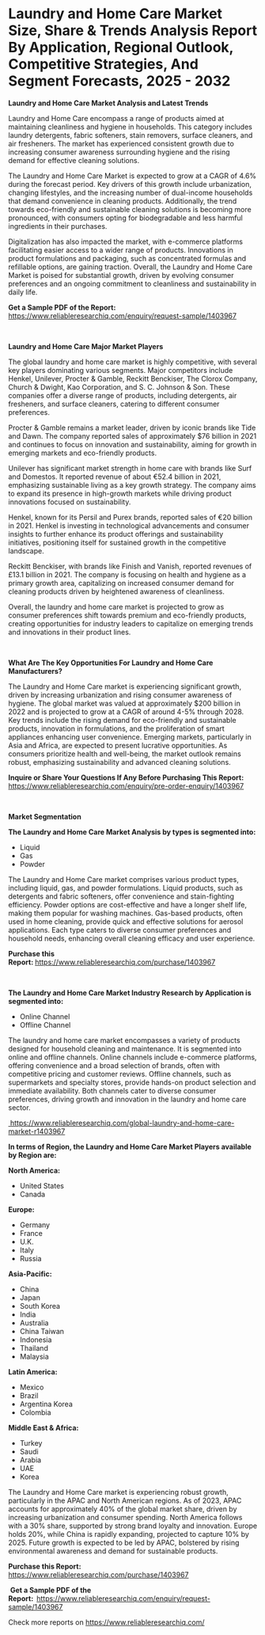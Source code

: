 <p><h1>Laundry and Home Care Market Size, Share & Trends Analysis Report By Application, Regional Outlook, Competitive Strategies, And Segment Forecasts, 2025 - 2032</h1></p><p><strong>Laundry and Home Care Market Analysis and Latest Trends</strong></p>
<p><p>Laundry and Home Care encompass a range of products aimed at maintaining cleanliness and hygiene in households. This category includes laundry detergents, fabric softeners, stain removers, surface cleaners, and air fresheners. The market has experienced consistent growth due to increasing consumer awareness surrounding hygiene and the rising demand for effective cleaning solutions.</p><p>The Laundry and Home Care Market is expected to grow at a CAGR of 4.6% during the forecast period. Key drivers of this growth include urbanization, changing lifestyles, and the increasing number of dual-income households that demand convenience in cleaning products. Additionally, the trend towards eco-friendly and sustainable cleaning solutions is becoming more pronounced, with consumers opting for biodegradable and less harmful ingredients in their purchases.</p><p>Digitalization has also impacted the market, with e-commerce platforms facilitating easier access to a wider range of products. Innovations in product formulations and packaging, such as concentrated formulas and refillable options, are gaining traction. Overall, the Laundry and Home Care Market is poised for substantial growth, driven by evolving consumer preferences and an ongoing commitment to cleanliness and sustainability in daily life.</p></p>
<p><strong>Get a Sample PDF of the Report:&nbsp;</strong> <a href="https://www.reliableresearchiq.com/enquiry/request-sample/1403967?utm_campaign=1159&utm_medium=2&utm_source=Github&utm_content=ia&utm_term=13012025&utm_id=laundry-and-home-care">https://www.reliableresearchiq.com/enquiry/request-sample/1403967</a></p>
<p>&nbsp;</p>
<p><strong>Laundry and Home Care Major Market Players</strong></p>
<p><p>The global laundry and home care market is highly competitive, with several key players dominating various segments. Major competitors include Henkel, Unilever, Procter & Gamble, Reckitt Benckiser, The Clorox Company, Church & Dwight, Kao Corporation, and S. C. Johnson & Son. These companies offer a diverse range of products, including detergents, air fresheners, and surface cleaners, catering to different consumer preferences.</p><p>Procter & Gamble remains a market leader, driven by iconic brands like Tide and Dawn. The company reported sales of approximately $76 billion in 2021 and continues to focus on innovation and sustainability, aiming for growth in emerging markets and eco-friendly products.</p><p>Unilever has significant market strength in home care with brands like Surf and Domestos. It reported revenue of about €52.4 billion in 2021, emphasizing sustainable living as a key growth strategy. The company aims to expand its presence in high-growth markets while driving product innovations focused on sustainability.</p><p>Henkel, known for its Persil and Purex brands, reported sales of €20 billion in 2021. Henkel is investing in technological advancements and consumer insights to further enhance its product offerings and sustainability initiatives, positioning itself for sustained growth in the competitive landscape.</p><p>Reckitt Benckiser, with brands like Finish and Vanish, reported revenues of £13.1 billion in 2021. The company is focusing on health and hygiene as a primary growth area, capitalizing on increased consumer demand for cleaning products driven by heightened awareness of cleanliness.</p><p>Overall, the laundry and home care market is projected to grow as consumer preferences shift towards premium and eco-friendly products, creating opportunities for industry leaders to capitalize on emerging trends and innovations in their product lines.</p></p>
<p>&nbsp;</p>
<p><strong>What Are The Key Opportunities For Laundry and Home Care Manufacturers?</strong></p>
<p><p>The Laundry and Home Care market is experiencing significant growth, driven by increasing urbanization and rising consumer awareness of hygiene. The global market was valued at approximately $200 billion in 2022 and is projected to grow at a CAGR of around 4-5% through 2028. Key trends include the rising demand for eco-friendly and sustainable products, innovation in formulations, and the proliferation of smart appliances enhancing user convenience. Emerging markets, particularly in Asia and Africa, are expected to present lucrative opportunities. As consumers prioritize health and well-being, the market outlook remains robust, emphasizing sustainability and advanced cleaning solutions.</p></p>
<p><strong>Inquire or Share Your Questions If Any Before Purchasing This Report:</strong> <a href="https://www.reliableresearchiq.com/enquiry/pre-order-enquiry/1403967?utm_campaign=1159&utm_medium=2&utm_source=Github&utm_content=ia&utm_term=13012025&utm_id=laundry-and-home-care">https://www.reliableresearchiq.com/enquiry/pre-order-enquiry/1403967</a></p>
<p>&nbsp;</p>
<p><strong>Market Segmentation</strong></p>
<p><strong>The Laundry and Home Care Market Analysis by types is segmented into:</strong></p>
<p><ul><li>Liquid</li><li>Gas</li><li>Powder</li></ul></p>
<p><p>The Laundry and Home Care market comprises various product types, including liquid, gas, and powder formulations. Liquid products, such as detergents and fabric softeners, offer convenience and stain-fighting efficiency. Powder options are cost-effective and have a longer shelf life, making them popular for washing machines. Gas-based products, often used in home cleaning, provide quick and effective solutions for aerosol applications. Each type caters to diverse consumer preferences and household needs, enhancing overall cleaning efficacy and user experience.</p></p>
<p><strong>Purchase this Report:&nbsp;</strong><a href="https://www.reliableresearchiq.com/purchase/1403967?utm_campaign=1159&utm_medium=2&utm_source=Github&utm_content=ia&utm_term=13012025&utm_id=laundry-and-home-care">https://www.reliableresearchiq.com/purchase/1403967</a></p>
<p>&nbsp;</p>
<p><strong>The Laundry and Home Care Market Industry Research by Application is segmented into:</strong></p>
<p><ul><li>Online Channel</li><li>Offline Channel</li></ul></p>
<p><p>The laundry and home care market encompasses a variety of products designed for household cleaning and maintenance. It is segmented into online and offline channels. Online channels include e-commerce platforms, offering convenience and a broad selection of brands, often with competitive pricing and customer reviews. Offline channels, such as supermarkets and specialty stores, provide hands-on product selection and immediate availability. Both channels cater to diverse consumer preferences, driving growth and innovation in the laundry and home care sector.</p></p>
<p><a href="https://www.reliableresearchiq.com/global-laundry-and-home-care-market-r1403967?utm_campaign=1159&utm_medium=2&utm_source=Github&utm_content=ia&utm_term=13012025&utm_id=laundry-and-home-care">&nbsp;https://www.reliableresearchiq.com/global-laundry-and-home-care-market-r1403967</a></p>
<p><strong>In terms of Region, the Laundry and Home Care Market Players available by Region are:</strong></p>
<p>
    <p> <strong> North America: </strong>
        <ul>
            <li>United States</li>
            <li>Canada</li>
        </ul>
        </p> 
    <p> <strong> Europe: </strong>
        <ul>
            <li>Germany</li>
            <li>France</li>
            <li>U.K.</li>
            <li>Italy</li>
            <li>Russia</li>
        </ul>
        </p> 
    <p> <strong> Asia-Pacific: </strong>
        <ul>
            <li>China</li>
            <li>Japan</li>
            <li>South Korea</li>
            <li>India</li>
            <li>Australia</li>
            <li>China Taiwan</li>
            <li>Indonesia</li>
            <li>Thailand</li>
            <li>Malaysia</li>
        </ul>
        </p> 
    <p> <strong> Latin America: </strong>
        <ul>
            <li>Mexico</li>
            <li>Brazil</li>
            <li>Argentina Korea</li>
            <li>Colombia</li>
        </ul>
        </p> 
    <p> <strong> Middle East & Africa: </strong>
        <ul>
            <li>Turkey</li>
            <li>Saudi</li>
            <li>Arabia</li>
            <li>UAE</li>
            <li>Korea</li>
        </ul>
    </p>
    </p>
<p><p>The Laundry and Home Care market is experiencing robust growth, particularly in the APAC and North American regions. As of 2023, APAC accounts for approximately 40% of the global market share, driven by increasing urbanization and consumer spending. North America follows with a 30% share, supported by strong brand loyalty and innovation. Europe holds 20%, while China is rapidly expanding, projected to capture 10% by 2025. Future growth is expected to be led by APAC, bolstered by rising environmental awareness and demand for sustainable products.</p></p>
<p><strong>Purchase this Report: </strong><a href="https://www.reliableresearchiq.com/purchase/1403967?utm_campaign=1159&utm_medium=2&utm_source=Github&utm_content=ia&utm_term=13012025&utm_id=laundry-and-home-care">https://www.reliableresearchiq.com/purchase/1403967</a></p>
<p>&nbsp;<strong>Get a Sample PDF of the Report:&nbsp;&nbsp;</strong><a href="https://www.reliableresearchiq.com/enquiry/request-sample/1403967?utm_campaign=1159&utm_medium=2&utm_source=Github&utm_content=ia&utm_term=13012025&utm_id=laundry-and-home-care">https://www.reliableresearchiq.com/enquiry/request-sample/1403967</a></p>
<p><strong></strong></p>
<p>Check more reports on <a href="https://www.reliableresearchiq.com/?utm_campaign=1159&utm_medium=2&utm_source=Github&utm_content=ia&utm_term=13012025&utm_id=laundry-and-home-care">https://www.reliableresearchiq.com/</a></p>